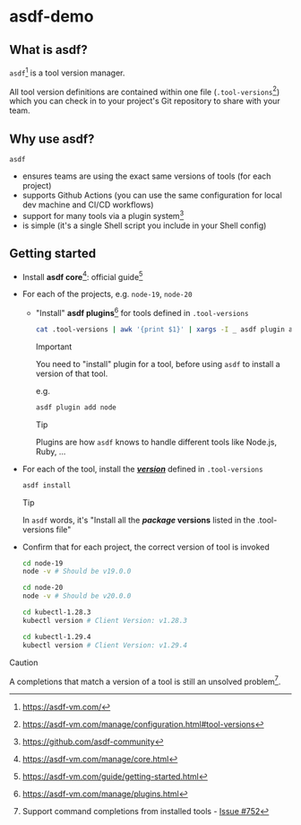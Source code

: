 # asdf-demo

## What is asdf?

`asdf`[^asdf-homepage] is a tool version manager.

All tool version definitions are contained within one file (`.tool-versions`[^tool-versions-file]) which you can check in to your project's Git repository to share with your team.

## Why use asdf?

`asdf`

- ensures teams are using the exact same versions of tools (for each project)
- supports Github Actions (you can use the same configuration for local dev machine and CI/CD workflows)
- support for many tools via a plugin system[^asdf-community]
- is simple (it's a single Shell script you include in your Shell config)

## Getting started

- Install **asdf core**[^asdf-core]: official guide[^asdf-guide]

- For each of the projects, e.g. `node-19`, `node-20`

  - "Install" **asdf plugins**[^asdf-plugins] for tools defined in `.tool-versions`

    ```bash
    cat .tool-versions | awk '{print $1}' | xargs -I _ asdf plugin add _
    ```

    > [!IMPORTANT]
    > You need to "install" plugin for a tool, before using `asdf` to install a version of that tool.
    >
    > e.g.
    >
    > ```bash
    > asdf plugin add node
    > ```

    > [!TIP]
    > Plugins are how `asdf` knows to handle different tools like Node.js, Ruby, ...

- For each of the tool, install the [**_version_**][tool-versions] defined in `.tool-versions`

  ```bash
  asdf install
  ```

  > [!TIP]
  > In `asdf` words, it's "Install all the **_package_ versions** listed in the .tool-versions file"

- Confirm that for each project, the correct version of tool is invoked

  ```bash
  cd node-19
  node -v # Should be v19.0.0
  ```

  ```bash
  cd node-20
  node -v # Should be v20.0.0
  ```

  ```bash
  cd kubectl-1.28.3
  kubectl version # Client Version: v1.28.3
  ```

  ```bash
  cd kubectl-1.29.4
  kubectl version # Client Version: v1.29.4
  ```

> [!CAUTION]
> A completions that match a version of a tool is still an unsolved problem[^1].

[tool-versions]: https://asdf-vm.com/manage/versions.html

[^asdf-homepage]: <https://asdf-vm.com/>
[^asdf-guide]: <https://asdf-vm.com/guide/getting-started.html>
[^asdf-core]: <https://asdf-vm.com/manage/core.html>
[^asdf-plugins]: <https://asdf-vm.com/manage/plugins.html>
[^asdf-community]: <https://github.com/asdf-community>
[^tool-versions-file]: <https://asdf-vm.com/manage/configuration.html#tool-versions>
[^1]: Support command completions from installed tools - [Issue #752](https://github.com/asdf-vm/asdf/issues/752)
